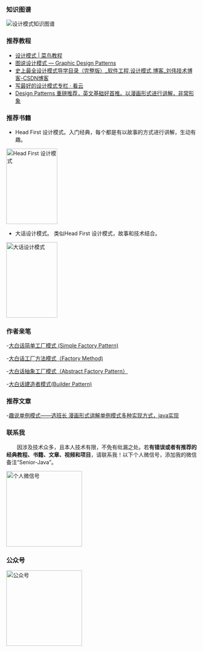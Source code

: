 ### 知识图谱

![设计模式知识图谱](http://coderzcr.gitee.io/sensor-java-picture/pictures/设计模式知识图谱.jpg)

### 推荐教程

- [设计模式 | 菜鸟教程](https://www.runoob.com/design-pattern/design-pattern-tutorial.html)
- [图说设计模式 — Graphic Design Patterns](https://design-patterns.readthedocs.io/zh_CN/latest/)
- [史上最全设计模式导学目录（完整版）_软件工程,设计模式,博客_刘伟技术博客-CSDN博客](https://blog.csdn.net/lovelion/article/details/17517213)
- [写最好的设计模式专栏 · 看云](https://www.kancloud.cn/digest/xing-designpattern/143722)
- [Design Patterns 重磅推荐，英文基础好首推。以漫画形式进行讲解，非常形象](https://refactoring.guru/design-patterns)

### 推荐书籍

- Head First 设计模式。入门经典，每个都是有以故事的方式进行讲解，生动有趣。

<img src="http://coderzcr.gitee.io/sensor-java-picture/pictures/s2686916.jpg" alt="Head First 设计模式" width="135" height="200">


- 大话设计模式。 类似Head First 设计模式，故事和技术结合。

<img src="http://coderzcr.gitee.io/sensor-java-picture/pictures/s6908318.jpg" alt="大话设计模式"  width="135" height="200">

### 作者亲笔

-[大白话简单工厂模式 (Simple Factory Pattern)](http://coderzcr.top/index.php/archives/7/)

-[大白话工厂方法模式（Factory Method)](http://coderzcr.top/index.php/archives/14/)

-[大白话抽象工厂模式（Abstract Factory Pattern）](http://coderzcr.top/index.php/archives/20/)

-[大白话建造者模式(Builder Pattern)](http://coderzcr.top/index.php/archives/22/)

### 推荐文章

-[趣说单例模式——选班长 漫画形式讲解单例模式多种实现方式，java实现](http://www.360doc.com/content/19/0216/20/5315_815393178.shtml)

### 联系我

　　因涉及技术众多，且本人技术有限，不免有纰漏之处。若**有错误或者有推荐的经典教程、书籍、文章、视频和项目**，请联系我！以下个人微信号，添加我的微信备注“Senior-Java”。

<img src="http://coderzcr.gitee.io/sensor-java-picture/pictures/mmqrcode1564277983207.png" width="200" alt="个人微信号" />


### 公众号

<img src="http://coderzcr.gitee.io/sensor-java-picture/pictures/稿定设计导出-20190728-180717.png" height="200" alt="公众号" />
